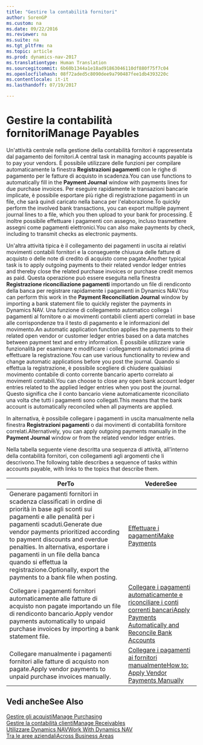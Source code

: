 ```yaml
---
title: "Gestire la contabilità fornitori"
author: SorenGP
ms.custom: na
ms.date: 09/22/2016
ms.reviewer: na
ms.suite: na
ms.tgt_pltfrm: na
ms.topic: article
ms.prod: dynamics-nav-2017
ms.translationtype: Human Translation
ms.sourcegitcommit: 6b60b1344a1e18ad91863046110df880f75f7c04
ms.openlocfilehash: 08f72aded5c8090dee9a790487fee1db4393220c
ms.contentlocale: it-it
ms.lasthandoff: 07/19/2017

---
```


# <a name="manage-payables"></a><span data-ttu-id="a36d7-102">Gestire la contabilità fornitori</span><span class="sxs-lookup"><span data-stu-id="a36d7-102">Manage Payables</span></span>
<span data-ttu-id="a36d7-103">Un'attività centrale nella gestione della contabilità fornitori è rappresentata dal pagamento dei fornitori.</span><span class="sxs-lookup"><span data-stu-id="a36d7-103">A central task in managing accounts payable is to pay your vendors.</span></span> <span data-ttu-id="a36d7-104">È possibile utilizzare delle funzioni per compilare automaticamente la finestra **Registrazioni pagamenti** con le righe di pagamento per le fatture di acquisto in scadenza.</span><span class="sxs-lookup"><span data-stu-id="a36d7-104">You can use functions to automatically fill in the **Payment Journal** window with payments lines for due purchase invoices.</span></span> <span data-ttu-id="a36d7-105">Per eseguire rapidamente le transazioni bancarie implicate, è possibile esportare più righe di registrazione pagamenti in un file, che sarà quindi caricato nella banca per l'elaborazione.</span><span class="sxs-lookup"><span data-stu-id="a36d7-105">To quickly perform the involved bank transactions, you can export multiple payment journal lines to a file, which you then upload to your bank for processing.</span></span> <span data-ttu-id="a36d7-106">È inoltre possibile effettuare i pagamenti con assegno, incluso trasmettere assegni come pagamenti elettronici.</span><span class="sxs-lookup"><span data-stu-id="a36d7-106">You can also make payments by check, including to transmit checks as electronic payments.</span></span>

<span data-ttu-id="a36d7-107">Un'altra attività tipica è il collegamento dei pagamenti in uscita ai relativi movimenti contabili fornitori e la conseguente chiusura delle fatture di acquisto o delle note di credito di acquisto come pagate.</span><span class="sxs-lookup"><span data-stu-id="a36d7-107">Another typical task is to apply outgoing payments to their related vendor ledger entries and thereby close the related purchase invoices or purchase credit memos as paid.</span></span> <span data-ttu-id="a36d7-108">Questa operazione può essere eseguita nella finestra **Registrazione riconciliazione pagamenti** importando un file di rendiconto della banca per registrare rapidamente i pagamenti in Dynamics NAV.</span><span class="sxs-lookup"><span data-stu-id="a36d7-108">You can perform this work in the **Payment Reconciliation Journal** window by importing a bank statement file to quickly register the payments in Dynamics NAV.</span></span> <span data-ttu-id="a36d7-109">Una funzione di collegamento automatico collega i pagamenti al fornitore o ai movimenti contabili clienti aperti correlati in base alle corrispondenze tra il testo di pagamento e le informazioni del movimento.</span><span class="sxs-lookup"><span data-stu-id="a36d7-109">An automatic application function applies the payments to their related open vendor or customer ledger entries based on a data matches between payment text and entry information.</span></span> <span data-ttu-id="a36d7-110">È possibile utilizzare varie funzionalità per esaminare e modificare i collegamenti automatici prima di effettuare la registrazione.</span><span class="sxs-lookup"><span data-stu-id="a36d7-110">You can use various functionality to review and change automatic applications before you post the journal.</span></span> <span data-ttu-id="a36d7-111">Quando si effettua la registrazione, è possibile scegliere di chiudere qualsiasi movimento contabile di conto corrente bancario aperto correlato ai movimenti contabili.</span><span class="sxs-lookup"><span data-stu-id="a36d7-111">You can choose to close any open bank account ledger entries related to the applied ledger entries when you post the journal.</span></span> <span data-ttu-id="a36d7-112">Questo significa che il conto bancario viene automaticamente riconciliato una volta che tutti i pagamenti sono collegati.</span><span class="sxs-lookup"><span data-stu-id="a36d7-112">This means that the bank account is automatically reconciled when all payments are applied.</span></span>

<span data-ttu-id="a36d7-113">In alternativa, è possibile collegare i pagamenti in uscita manualmente nella finestra **Registrazioni pagamenti** o dai movimenti di contabilità fornitore correlati.</span><span class="sxs-lookup"><span data-stu-id="a36d7-113">Alternatively, you can apply outgoing payments manually in the **Payment Journal** window or from the related vendor ledger entries.</span></span>

<span data-ttu-id="a36d7-114">Nella tabella seguente viene descritta una sequenza di attività, all'interno della contabilità fornitori, con collegamenti agli argomenti che li descrivono.</span><span class="sxs-lookup"><span data-stu-id="a36d7-114">The following table describes a sequence of tasks within accounts payable, with links to the topics that describe them.</span></span>

|<span data-ttu-id="a36d7-115">Per</span><span class="sxs-lookup"><span data-stu-id="a36d7-115">To</span></span> |<span data-ttu-id="a36d7-116">Vedere</span><span class="sxs-lookup"><span data-stu-id="a36d7-116">See</span></span> |
|---|----|
|<span data-ttu-id="a36d7-117">Generare pagamenti fornitori in scadenza classificati in ordine di priorità in base agli sconti sui pagamenti e alle penalità per i pagamenti scaduti.</span><span class="sxs-lookup"><span data-stu-id="a36d7-117">Generate due vendor payments prioritized according to payment discounts and overdue penalties.</span></span> <span data-ttu-id="a36d7-118">In alternativa, esportare i pagamenti in un file della banca quando si effettua la registrazione.</span><span class="sxs-lookup"><span data-stu-id="a36d7-118">Optionally, export the payments to a bank file when posting.</span></span>|[<span data-ttu-id="a36d7-119">Effettuare i pagamenti</span><span class="sxs-lookup"><span data-stu-id="a36d7-119">Make Payments</span></span>](payables-make-payments.md)|
|<span data-ttu-id="a36d7-120">Collegare i pagamenti fornitori automaticamente alle fatture di acquisto non pagate importando un file di rendiconto bancario.</span><span class="sxs-lookup"><span data-stu-id="a36d7-120">Apply vendor payments automatically to unpaid purchase invoices by importing a bank statement file.</span></span>|[<span data-ttu-id="a36d7-121">Collegare i pagamenti automaticamente e riconciliare i conti correnti bancari</span><span class="sxs-lookup"><span data-stu-id="a36d7-121">Apply Payments Automatically and Reconcile Bank Accounts</span></span>](receivables-apply-payments-auto-reconcile-bank-accounts.md)|
|<span data-ttu-id="a36d7-122">Collegare manualmente i pagamenti fornitori alle fatture di acquisto non pagate.</span><span class="sxs-lookup"><span data-stu-id="a36d7-122">Apply vendor payments to unpaid purchase invoices manually.</span></span>|[<span data-ttu-id="a36d7-123">Collegare i pagamenti ai fornitori manualmente</span><span class="sxs-lookup"><span data-stu-id="a36d7-123">How to: Apply Vendor Payments Manually</span></span>](payables-how-apply-purchase-transactions-manually.md)|

## <a name="see-also"></a><span data-ttu-id="a36d7-124">Vedi anche</span><span class="sxs-lookup"><span data-stu-id="a36d7-124">See Also</span></span>
[<span data-ttu-id="a36d7-125">Gestire gli acquisti</span><span class="sxs-lookup"><span data-stu-id="a36d7-125">Manage Purchasing</span></span>](purchasing-manage-purchasing.md)  
[<span data-ttu-id="a36d7-126">Gestire la contabilità clienti</span><span class="sxs-lookup"><span data-stu-id="a36d7-126">Manage Receivables</span></span>](receivables-manage-receivables.md)  
[<span data-ttu-id="a36d7-127">Utilizzare Dynamics NAV</span><span class="sxs-lookup"><span data-stu-id="a36d7-127">Work With Dynamics NAV</span></span>](ui-work-product.md)  
[<span data-ttu-id="a36d7-128">Tra le aree aziendali</span><span class="sxs-lookup"><span data-stu-id="a36d7-128">Across Business Areas</span></span>](ui-across-business-areas.md)

